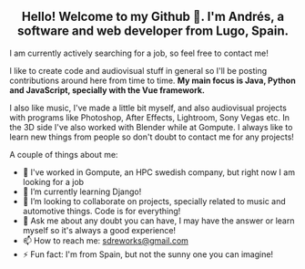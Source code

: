 <h2><center>
  Hello! Welcome to my Github 👋. 
  I'm Andrés, a software and web developer from Lugo, Spain. 
</center></h2>

I am currently actively searching for a job, so feel free to contact me!

I like to create code and audiovisual stuff in general so I'll be posting contributions around here
from time to time. <strong>My main focus is Java, Python and JavaScript, specially with the Vue framework.</strong>

I also like music, I've made a little bit myself, and also audiovisual projects with programs like
Photoshop, After Effects, Lightroom, Sony Vegas etc.
In the 3D side I've also worked with Blender while at Gompute.
I always like to learn new things from people so don't doubt to contact me for any
projects!

A couple of things about me: 
- 🔭 I've worked in Gompute, an HPC swedish company, but right now I am looking for a job
- 🌱 I’m currently learning Django!
- 👯 I’m looking to collaborate on projects, specially related to music and automotive things. Code is for everything!
- 💬 Ask me about any doubt you can have, I may have the answer or learn myself so it's always a good experience!
- 📫 How to reach me: sdreworks@gmail.com
- ⚡ Fun fact: I'm from Spain, but not the sunny one you can imagine!
<!--
**S-DRE/S-DRE** is a ✨ _special_ ✨ repository because its `README.md` (this file) appears on your GitHub profile.
-->
